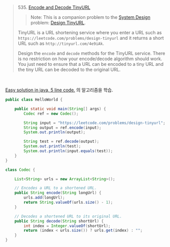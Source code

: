 > 535. [Encode and Decode TinyURL](https://leetcode.com/problems/encode-and-decode-tinyurl/description/)
>
> > Note: This is a companion problem to the [System Design](https://leetcode.com/problemset/system-design/) problem: [Design TinyURL](https://leetcode.com/problems/design-tinyurl/).
>
> TinyURL is a URL shortening service where you enter a URL such as `https://leetcode.com/problems/design-tinyurl` and it returns a short URL such as `http://tinyurl.com/4e9iAk`.
>
> Design the `encode` and `decode` methods for the TinyURL service. There is no restriction on how your encode/decode algorithm should work. You just need to ensure that a URL can be encoded to a tiny URL and the tiny URL can be decoded to the original URL.

<br>

[Easy solution in java, 5 line code.](https://leetcode.com/problems/encode-and-decode-tinyurl/discuss/100276/Easy-solution-in-java-5-line-code.) 의 알고리즘을 학습.

```java
public class HelloWorld {

    public static void main(String[] args) {
        Codec ref = new Codec();

        String input = "https://leetcode.com/problems/design-tinyurl";
        String output = ref.encode(input);
        System.out.println(output);

        String test = ref.decode(output);
        System.out.println(test);
        System.out.println(input.equals(test));
    }
}

class Codec {

    List<String> urls = new ArrayList<String>();

    // Encodes a URL to a shortened URL.
    public String encode(String longUrl) {
        urls.add(longUrl);
        return String.valueOf(urls.size() - 1);
    }

    // Decodes a shortened URL to its original URL.
    public String decode(String shortUrl) {
        int index = Integer.valueOf(shortUrl);
        return (index < urls.size()) ? urls.get(index) : "";
    }
}
```


